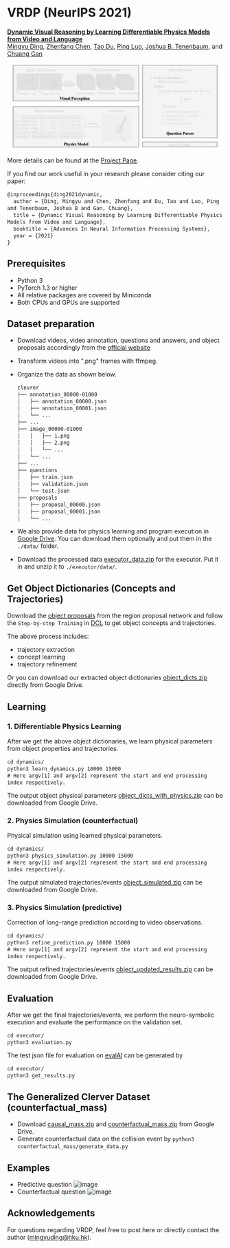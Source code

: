 # VRDP (NeurIPS 2021)

**[Dynamic Visual Reasoning by Learning Differentiable Physics Models from Video and Language](https://arxiv.org/abs/2110.15358)**
<br>
[Mingyu Ding](https://dingmyu.github.io/),
[Zhenfang Chen](https://zfchenunique.github.io/),
[Tao Du](https://people.csail.mit.edu/taodu/),
[Ping Luo](http://luoping.me/),
[Joshua B. Tenenbaum](https://web.mit.edu/cocosci/josh.html), and
[Chuang Gan](http://people.csail.mit.edu/ganchuang/)
<br>

![image](assets/vrdp.gif)

More details can be found at the [Project Page](http://vrdp.csail.mit.edu/).

If you find our work useful in your research please consider citing our paper:

    @inproceedings{ding2021dynamic,
      author = {Ding, Mingyu and Chen, Zhenfang and Du, Tao and Luo, Ping and Tenenbaum, Joshua B and Gan, Chuang},
      title = {Dynamic Visual Reasoning by Learning Differentiable Physics Models from Video and Language},
      booktitle = {Advances In Neural Information Processing Systems},
      year = {2021}
    }

## Prerequisites

- Python 3
- PyTorch 1.3 or higher
- All relative packages are covered by Miniconda
- Both CPUs and GPUs are supported

## Dataset preparation

- Download videos, video annotation,  questions and answers, and object proposals accordingly from the [official website](http://clevrer.csail.mit.edu/#)

- Transform videos into ".png" frames with ffmpeg.

- Organize the data as shown below.

  ```
  clevrer
  ├── annotation_00000-01000
  │   ├── annotation_00000.json
  │   ├── annotation_00001.json
  │   └── ...
  ├── ...
  ├── image_00000-01000
  │   │   ├── 1.png
  │   │   ├── 2.png
  │   │   └── ...
  │   └── ...
  ├── ...
  ├── questions
  │   ├── train.json
  │   ├── validation.json
  │   └── test.json
  ├── proposals
  │   ├── proposal_00000.json
  │   ├── proposal_00001.json
  │   └── ...
  ```

- We also provide data for physics learning and program execution in [Google Drive](https://connecthkuhk-my.sharepoint.com/:f:/g/personal/u3007305_connect_hku_hk/Emlb-yHsV6ZLjDcVAxl7TOYBPkMA6pDcA505dtsIEQ1cqQ?e=0lQuoY).
  You can download them optionally and put them in the `./data/` folder.

- Download the processed data [executor_data.zip](https://connecthkuhk-my.sharepoint.com/:f:/g/personal/u3007305_connect_hku_hk/Emlb-yHsV6ZLjDcVAxl7TOYBPkMA6pDcA505dtsIEQ1cqQ?e=0lQuoY) for the executor. Put it in and unzip it to `./executor/data/`.

## Get Object Dictionaries (Concepts and Trajectories)

Download the [object proposals](http://clevrer.csail.mit.edu/#) from the region proposal network and follow the `Step-by-step Training` in [DCL](https://github.com/zfchenUnique/DCL-Release) to get object concepts and trajectories.

The above process includes:

- trajectory extraction
- concept learning
- trajectory refinement

Or you can download our extracted object dictionaries [object_dicts.zip](https://connecthkuhk-my.sharepoint.com/:f:/g/personal/u3007305_connect_hku_hk/Emlb-yHsV6ZLjDcVAxl7TOYBPkMA6pDcA505dtsIEQ1cqQ?e=0lQuoY) directly from Google Drive.

## Learning

### 1. Differentiable Physics Learning

After we get the above object dictionaries, we learn physical parameters from object properties and trajectories.

```shell
cd dynamics/
python3 learn_dynamics.py 10000 15000
# Here argv[1] and argv[2] represent the start and end processing index respectively.
```

The output object physical parameters [object_dicts_with_physics.zip](https://connecthkuhk-my.sharepoint.com/:f:/g/personal/u3007305_connect_hku_hk/Emlb-yHsV6ZLjDcVAxl7TOYBPkMA6pDcA505dtsIEQ1cqQ?e=0lQuoY) can be downloaded from Google Drive.

### 2. Physics Simulation (counterfactual)

Physical simulation using learned physical parameters.

```shell
cd dynamics/
python3 physics_simulation.py 10000 15000
# Here argv[1] and argv[2] represent the start and end processing index respectively.
```

The output simulated trajectories/events [object_simulated.zip](https://connecthkuhk-my.sharepoint.com/:f:/g/personal/u3007305_connect_hku_hk/Emlb-yHsV6ZLjDcVAxl7TOYBPkMA6pDcA505dtsIEQ1cqQ?e=0lQuoY) can be downloaded from Google Drive.

### 3. Physics Simulation (predictive)

Correction of long-range prediction according to video observations.

```shell
cd dynamics/
python3 refine_prediction.py 10000 15000
# Here argv[1] and argv[2] represent the start and end processing index respectively.
```

The output refined trajectories/events [object_updated_results.zip](https://connecthkuhk-my.sharepoint.com/:f:/g/personal/u3007305_connect_hku_hk/Emlb-yHsV6ZLjDcVAxl7TOYBPkMA6pDcA505dtsIEQ1cqQ?e=0lQuoY)  can be downloaded from Google Drive.

## Evaluation

After we get the final trajectories/events, we perform the neuro-symbolic execution and evaluate the performance on the validation set.

```shell
cd executor/
python3 evaluation.py
```

The test json file for evaluation on [evalAI](https://eval.ai/web/challenges/challenge-page/667/overview) can be generated by

```shell
cd executor/
python3 get_results.py
```

## The Generalized Clerver Dataset (counterfactual_mass)

- Download [causal_mass.zip](https://connecthkuhk-my.sharepoint.com/:f:/g/personal/u3007305_connect_hku_hk/Emlb-yHsV6ZLjDcVAxl7TOYBPkMA6pDcA505dtsIEQ1cqQ?e=0lQuoY) and [counterfactual_mass.zip](https://connecthkuhk-my.sharepoint.com/:f:/g/personal/u3007305_connect_hku_hk/Emlb-yHsV6ZLjDcVAxl7TOYBPkMA6pDcA505dtsIEQ1cqQ?e=0lQuoY) from Google Drive.
- Generate counterfactual data on the collision event by `python3 counterfactual_mass/generate_data.py`

## Examples

- Predictive question
  ![image](assets/predictive.gif)
- Counterfactual question
  ![image](assets/counterfactual.gif)

## Acknowledgements

For questions regarding VRDP, feel free to post here or directly contact the author (mingyuding@hku.hk).
